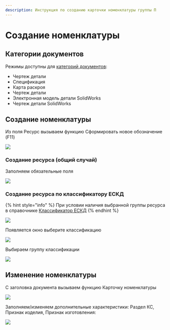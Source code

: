 ```yaml
---
description: Инструкция по созданию карточки номенклатуры группы П
---
```


# Создание номенклатуры

## Категории документов

Режимы доступны для [категорий документов](../nsi-pdm/kategorii-dokumentov-v-arkhive.md):

* Чертеж детали
* Спецификация
* Карта раскроя
* Чертеж детали&#x20;
* Электронная модель детали SolidWorks
* Чертеж детали SolidWorks

## Создание номенклатуры

Из поля Ресурс вызываем функцию Сформировать новое обозначение (F11)

![](<../../.gitbook/assets/3 (46).png>)

### Создание ресурса (общий случай)

Заполняем обязательные поля

![](<../../.gitbook/assets/5 (12).png>)

### Создание ресурса по классификатору ЕСКД

{% hint style="info" %}
При условии наличия выбранной группы ресурса в справочнике [Классификатор ЕСКД](../../upravlenie-mdm/klassifikator-resursov/klassifikator-eskd.md)
{% endhint %}

![](<../../.gitbook/assets/image (774).png>)

Появляется окно выберите классификацию

![](<../../.gitbook/assets/image (740).png>)

Выбираем группу  классификации

![](<../../.gitbook/assets/image (773).png>)

## Изменение номенклатуры

С заголовка документа вызываем функцию Карточку номенклатуры

![](<../../.gitbook/assets/7 (48).png>)

Заполняем/изменяем дополнительные характеристики: Раздел КС, Признак изделия, Признак изготовления:

![](<../../.gitbook/assets/8 (21).png>)
